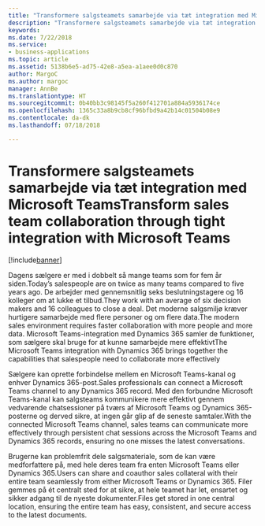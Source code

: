 ```yaml
---
title: "Transformere salgsteamets samarbejde via tæt integration med Microsoft Teams"
description: "Transformere salgsteamets samarbejde via tæt integration med Microsoft Teams"
keywords: 
ms.date: 7/22/2018
ms.service:
- business-applications
ms.topic: article
ms.assetid: 5138b6e5-ad75-42e8-a5ea-a1aee0d0c870
author: MargoC
ms.author: margoc
manager: AnnBe
ms.translationtype: HT
ms.sourcegitcommit: 0b40bb3c98145f5a260f412701a884a5936174ce
ms.openlocfilehash: 1365c33a8b9cb8cf96bfbd9a42b14c01504b08e9
ms.contentlocale: da-dk
ms.lasthandoff: 07/18/2018

---
```


# <a name="transform-sales-team-collaboration-through-tight-integration-with-microsoft-teams"></a><span data-ttu-id="69e83-103">Transformere salgsteamets samarbejde via tæt integration med Microsoft Teams</span><span class="sxs-lookup"><span data-stu-id="69e83-103">Transform sales team collaboration through tight integration with Microsoft Teams</span></span>


[!include[banner](../../includes/banner.md)]

<span data-ttu-id="69e83-104">Dagens sælgere er med i dobbelt så mange teams som for fem år siden.</span><span class="sxs-lookup"><span data-stu-id="69e83-104">Today’s salespeople are on twice as many teams compared to five years ago.</span></span> <span data-ttu-id="69e83-105">De arbejder med gennemsnitlig seks beslutningstagere og 16 kolleger om at lukke et tilbud.</span><span class="sxs-lookup"><span data-stu-id="69e83-105">They work with an average of six decision makers and 16 colleagues to close a deal.</span></span> <span data-ttu-id="69e83-106">Det moderne salgsmiljø kræver hurtigere samarbejde med flere personer og om flere data.</span><span class="sxs-lookup"><span data-stu-id="69e83-106">The modern sales environment requires faster collaboration with more people and more data.</span></span> <span data-ttu-id="69e83-107">Microsoft Teams-integration med Dynamics 365 samler de funktioner, som sælgere skal bruge for at kunne samarbejde mere effektivt</span><span class="sxs-lookup"><span data-stu-id="69e83-107">The Microsoft Teams integration with Dynamics 365 brings together the capabilities that salespeople need to collaborate more effectively</span></span>
 
<span data-ttu-id="69e83-108">Sælgere kan oprette forbindelse mellem en Microsoft Teams-kanal og enhver Dynamics 365-post.</span><span class="sxs-lookup"><span data-stu-id="69e83-108">Sales professionals can connect a Microsoft Teams channel to any Dynamics 365 record.</span></span> <span data-ttu-id="69e83-109">Med den forbundne Microsoft Teams-kanal kan salgsteams kommunikere mere effektivt gennem vedvarende chatsessioner på tværs af Microsoft Teams og Dynamics 365-posterne og derved sikre, at ingen går glip af de seneste samtaler.</span><span class="sxs-lookup"><span data-stu-id="69e83-109">With the connected Microsoft Teams channel, sales teams can communicate more effectively through persistent chat sessions across the Microsoft Teams and Dynamics 365 records, ensuring no one misses the latest conversations.</span></span> 
 
<span data-ttu-id="69e83-110">Brugerne kan problemfrit dele salgsmateriale, som de kan være medforfattere på, med hele deres team fra enten Microsoft Teams eller Dynamics 365.</span><span class="sxs-lookup"><span data-stu-id="69e83-110">Users can share and coauthor sales collateral with their entire team seamlessly from either Microsoft Teams or Dynamics 365.</span></span> <span data-ttu-id="69e83-111">Filer gemmes på ét centralt sted for at sikre, at hele teamet har let, ensartet og sikker adgang til de nyeste dokumenter.</span><span class="sxs-lookup"><span data-stu-id="69e83-111">Files get stored in one central location, ensuring the entire team has easy, consistent, and secure access to the latest documents.</span></span> 


